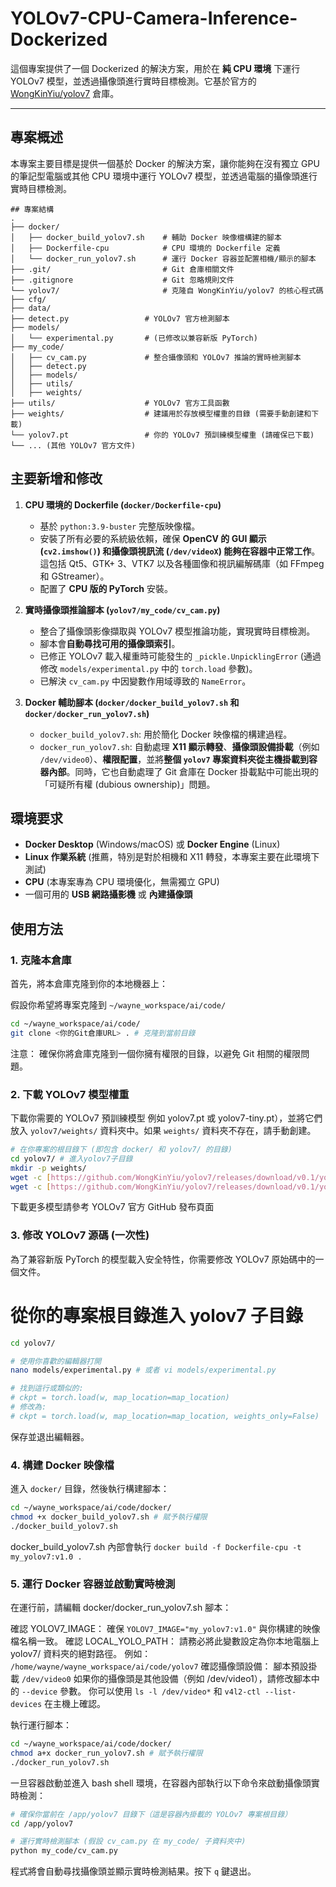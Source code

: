 # YOLOv7-CPU-Camera-Inference-Dockerized

這個專案提供了一個 Dockerized 的解決方案，用於在 **純 CPU 環境** 下運行 YOLOv7 模型，並透過攝像頭進行實時目標檢測。它基於官方的 [WongKinYiu/yolov7](https://github.com/WongKinYiu/yolov7) 倉庫。

---

## 專案概述

本專案主要目標是提供一個基於 Docker 的解決方案，讓你能夠在沒有獨立 GPU 的筆記型電腦或其他 CPU 環境中運行 YOLOv7 模型，並透過電腦的攝像頭進行實時目標檢測。


```
## 專案結構
.
├── docker/
│   ├── docker_build_yolov7.sh    # 輔助 Docker 映像檔構建的腳本
│   ├── Dockerfile-cpu            # CPU 環境的 Dockerfile 定義
│   └── docker_run_yolov7.sh      # 運行 Docker 容器並配置相機/顯示的腳本
├── .git/                         # Git 倉庫相關文件
├── .gitignore                    # Git 忽略規則文件
└── yolov7/                       # 克隆自 WongKinYiu/yolov7 的核心程式碼
├── cfg/
├── data/
├── detect.py                 # YOLOv7 官方檢測腳本
├── models/
│   └── experimental.py       # (已修改以兼容新版 PyTorch)
├── my_code/
│   ├── cv_cam.py             # 整合攝像頭和 YOLOv7 推論的實時檢測腳本
│   ├── detect.py
│   ├── models/
│   ├── utils/
│   ├── weights/         
├── utils/                    # YOLOv7 官方工具函數
├── weights/                  # 建議用於存放模型權重的目錄 (需要手動創建和下載)
└── yolov7.pt                 # 你的 YOLOv7 預訓練模型權重 (請確保已下載)
└── ... (其他 YOLOv7 官方文件)
```


## 主要新增和修改

1.  **CPU 環境的 Dockerfile (`docker/Dockerfile-cpu`)**
    * 基於 `python:3.9-buster` 完整版映像檔。
    * 安裝了所有必要的系統級依賴，確保 **OpenCV 的 GUI 顯示 (`cv2.imshow()`) 和攝像頭視訊流 (`/dev/videoX`) 能夠在容器中正常工作**。這包括 Qt5、GTK+ 3、VTK7 以及各種圖像和視訊編解碼庫（如 FFmpeg 和 GStreamer）。
    * 配置了 **CPU 版的 PyTorch** 安裝。

2.  **實時攝像頭推論腳本 (`yolov7/my_code/cv_cam.py`)**
    * 整合了攝像頭影像擷取與 YOLOv7 模型推論功能，實現實時目標檢測。
    * 腳本會**自動尋找可用的攝像頭索引**。
    * 已修正 YOLOv7 載入權重時可能發生的 `_pickle.UnpicklingError` (通過修改 `models/experimental.py` 中的 `torch.load` 參數)。
    * 已解決 `cv_cam.py` 中因變數作用域導致的 `NameError`。

3.  **Docker 輔助腳本 (`docker/docker_build_yolov7.sh` 和 `docker/docker_run_yolov7.sh`)**
    * `docker_build_yolov7.sh`: 用於簡化 Docker 映像檔的構建過程。
    * `docker_run_yolov7.sh`: 自動處理 **X11 顯示轉發**、**攝像頭設備掛載**（例如 `/dev/video0`）、**權限配置**，並將**整個 `yolov7` 專案資料夾從主機掛載到容器內部**。同時，它也自動處理了 Git 倉庫在 Docker 掛載點中可能出現的「可疑所有權 (dubious ownership)」問題。

## 環境要求

* **Docker Desktop** (Windows/macOS) 或 **Docker Engine** (Linux)
* **Linux 作業系統** (推薦，特別是對於相機和 X11 轉發，本專案主要在此環境下測試)
* **CPU** (本專案專為 CPU 環境優化，無需獨立 GPU)
* 一個可用的 **USB 網路攝影機** 或 **內建攝像頭**


## 使用方法

### 1. 克隆本倉庫

首先，將本倉庫克隆到你的本地機器上：


假設你希望將專案克隆到 ``~/wayne_workspace/ai/code/``
```bash
cd ~/wayne_workspace/ai/code/
git clone <你的Git倉庫URL> . # 克隆到當前目錄
```
注意： 確保你將倉庫克隆到一個你擁有權限的目錄，以避免 Git 相關的權限問題。

### 2. 下載 YOLOv7 模型權重

下載你需要的 YOLOv7 預訓練模型
例如 yolov7.pt 或 yolov7-tiny.pt），並將它們放入 ``yolov7/weights/`` 資料夾中。如果 ``weights/`` 資料夾不存在，請手動創建。
```Bash
# 在你專案的根目錄下 (即包含 docker/ 和 yolov7/ 的目錄)
cd yolov7/ # 進入yolov7子目錄
mkdir -p weights/
wget -c [https://github.com/WongKinYiu/yolov7/releases/download/v0.1/yolov7.pt](https://github.com/WongKinYiu/yolov7/releases/download/v0.1/yolov7.pt) -P weights/
wget -c [https://github.com/WongKinYiu/yolov7/releases/download/v0.1/yolov7-tiny.pt](https://github.com/WongKinYiu/yolov7/releases/download/v0.1/yolov7-tiny.pt) -P weights/
```
下載更多模型請參考 YOLOv7 官方 GitHub 發布頁面

### 3. 修改 YOLOv7 源碼 (一次性)
為了兼容新版 PyTorch 的模型載入安全特性，你需要修改 YOLOv7 原始碼中的一個文件。
# 從你的專案根目錄進入 yolov7 子目錄
```Bash
cd yolov7/

# 使用你喜歡的編輯器打開
nano models/experimental.py # 或者 vi models/experimental.py

# 找到這行或類似的:
# ckpt = torch.load(w, map_location=map_location)
# 修改為:
# ckpt = torch.load(w, map_location=map_location, weights_only=False)
```
保存並退出編輯器。

### 4. 構建 Docker 映像檔
進入 ``docker/`` 目錄，然後執行構建腳本：
```Bash
cd ~/wayne_workspace/ai/code/docker/
chmod +x docker_build_yolov7.sh # 賦予執行權限
./docker_build_yolov7.sh
```
docker_build_yolov7.sh 內部會執行 ``docker build -f Dockerfile-cpu -t my_yolov7:v1.0 .``

### 5. 運行 Docker 容器並啟動實時檢測
在運行前，請編輯 docker/docker_run_yolov7.sh 腳本：

確認 YOLOV7_IMAGE： 確保 ``YOLOV7_IMAGE="my_yolov7:v1.0"`` 與你構建的映像檔名稱一致。
確認 LOCAL_YOLO_PATH： 請務必將此變數設定為你本地電腦上 yolov7/ 資料夾的絕對路徑。
例如： ``/home/wayne/wayne_workspace/ai/code/yolov7``
確認攝像頭設備： 腳本預設掛載 ``/dev/video0`` 如果你的攝像頭是其他設備（例如 /dev/video1），請修改腳本中的 ``--device`` 參數。
你可以使用 ``ls -l /dev/video*`` 和 ``v4l2-ctl --list-devices`` 在主機上確認。

執行運行腳本：
```Bash
cd ~/wayne_workspace/ai/code/docker/
chmod a+x docker_run_yolov7.sh # 賦予執行權限
./docker_run_yolov7.sh
```
一旦容器啟動並進入 bash shell 環境，在容器內部執行以下命令來啟動攝像頭實時檢測：
```Bash
# 確保你當前在 /app/yolov7 目錄下（這是容器內掛載的 YOLOv7 專案根目錄）
cd /app/yolov7 

# 運行實時檢測腳本 (假設 cv_cam.py 在 my_code/ 子資料夾中)
python my_code/cv_cam.py 
```
程式將會自動尋找攝像頭並顯示實時檢測結果。按下 ``q`` 鍵退出。

